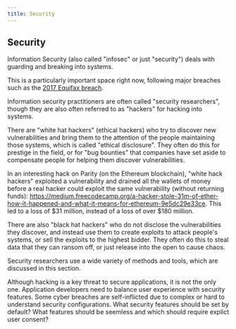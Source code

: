 ```yaml
---
title: Security
---
```

## Security

Information Security (also called "infosec" or just "security") deals with guarding and breaking into systems.

This is a particularly important space right now, following major breaches such as the <a href='https://medium.freecodecamp.org/the-equifax-hack-and-how-to-protect-your-family-all-explained-in-5-minutes-a2b5187cb6c0' target='_blank' rel='nofollow'>2017 Equifax breach</a>.

Information security practitioners are often called "security researchers", though they are also often referred to as "hackers" for hacking into systems.

There are "white hat hackers" (ethical hackers) who try to discover new vulnerabilities and bring them to the attention of the people maintaining those systems, which is called "ethical disclosure". They often do this for prestige in the field, or for "bug bounties" that companies have set aside to compensate people for helping them discover vulnerabilities. 

In an interesting hack on Parity (on the Ethereum blockchain), "white hack hackers" exploited a vulnerability and drained all the wallets of money before a real hacker could exploit the same vulnerability (without returning funds): https://medium.freecodecamp.org/a-hacker-stole-31m-of-ether-how-it-happened-and-what-it-means-for-ethereum-9e5dc29e33ce. This led to a loss of $31 million, instead of a loss of over $180 million. 

There are also "black hat hackers" who do not disclose the vulnerabilities they discover, and instead use them to create exploits to attack people's systems, or sell the exploits to the highest bidder. They often do this to steal data that they can ransom off, or just release into the open to cause chaos.

Security researchers use a wide variety of methods and tools, which are discussed in this section.

Although hacking is a key threat to secure applications, it is not the only one.  Application developers need to balance user experience with security features.  Some cyber breaches are self-inflicted due to complex or hard to understand security configurations.  What security features should be set by default?  What features should be seemless and which should require explict user consent? 

